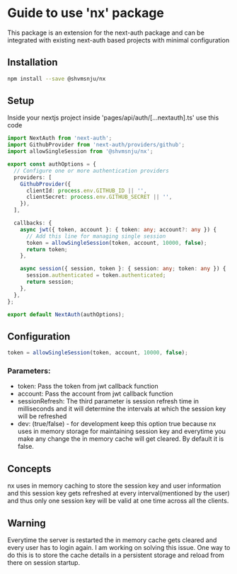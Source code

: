 # Guide to use 'nx' package

This package is an extension for the next-auth package and can be integrated with existing next-auth based projects with minimal configuration

## Installation

```bash
npm install --save @shvmsnju/nx
```

## Setup

Inside your nextjs project inside 'pages/api/auth/[...nextauth].ts' use this code

```Typescript
import NextAuth from 'next-auth';
import GithubProvider from 'next-auth/providers/github';
import allowSingleSession from '@shvmsnju/nx';

export const authOptions = {
  // Configure one or more authentication providers
  providers: [
    GithubProvider({
      clientId: process.env.GITHUB_ID || '',
      clientSecret: process.env.GITHUB_SECRET || '',
    }),
  ],

  callbacks: {
    async jwt({ token, account }: { token: any; account?: any }) {
      // Add this line for managing single session
      token = allowSingleSession(token, account, 10000, false);
      return token;
    },

    async session({ session, token }: { session: any; token: any }) {
      session.authenticated = token.authenticated;
      return session;
    },
  },
};

export default NextAuth(authOptions);

```

## Configuration

```Typescript
token = allowSingleSession(token, account, 10000, false);
```

### Parameters:

- token: Pass the token from jwt callback function
- account: Pass the account from jwt callback function
- sessionRefresh: The third parameter is session refresh time in milliseconds and it will determine the intervals at which the session key will be refreshed
- dev: (true/false) - for development keep this option true because nx uses in memory storage for maintaining session key and everytime you make any change the in memory cache will get cleared. By default it is false.

## Concepts

nx uses in memory caching to store the session key and user information and this session key gets refreshed at every interval(mentioned by the user) and thus only one session key will be valid at one time across all the clients.

## Warning

Everytime the server is restarted the in memory cache gets cleared and every user has to login again. I am working on solving this issue. One way to do this is to store the cache details in a persistent storage and reload from there on session startup.
